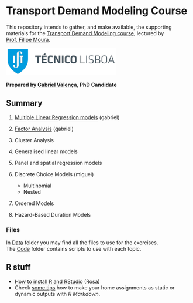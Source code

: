 Transport Demand Modeling Course
================

This repository intends to gather, and make available, the supporting
materials for the [Transport Demand Modeling
course](https://fenix.tecnico.ulisboa.pt/disciplinas/MPTra/2020-2021/1-semestre/materiais-de-apoio),
lectured by [Prof. Filipe
Moura](https://ushift.tecnico.ulisboa.pt/team-filipe-moura/).

![](README_files/ISTlogo.png)

**Prepared by [Gabriel
Valença](https://ushift.tecnico.ulisboa.pt/team-gabriel-valenca/), PhD
Candidate**

## Summary

1.  [Multiple Linear Regression
    models](%221-MultipleLinearRegression.md%22) (gabriel)

2.  [Factor Analysis](%222-FactorAnalysis.md%22) (gabriel)

3.  Cluster Analysis

4.  Generalised linear models

5.  Panel and spatial regression models

6.  Discrete Choice Models (miguel)
    
      - Multinomial
      - Nested

7.  Ordered Models

8.  Hazard-Based Duration Models

### Files

In [Data](%22Data/%22) folder you may find all the files to use for the
exercises.  
The [Code](%22Code/%22) folder contains scripts to use with each topic.

## R stuff

  - [How to install R and RStudio](%220-InstallR.md%22) (Rosa)
  - Check [some tips](RMarkdownReports.md) how to make your home
    assignments as static or dynamic outputs with *R Markdown*.
